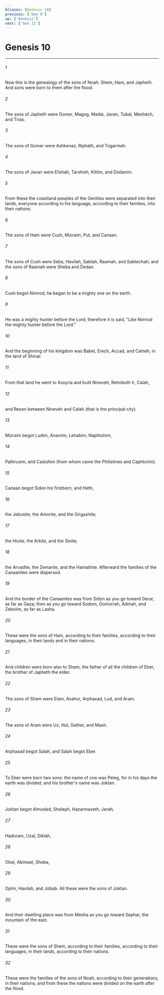```yaml
---
Aliases: [Genesis 10]
previous: ['Gen 9']
up: ['Genesis']
next: ['Gen 11']
---
```

# Genesis 10

***


###### 1 
Now this is the genealogy of the sons of Noah: Shem, Ham, and Japheth. And sons were born to them after the flood. 

###### 2 
The sons of Japheth were Gomer, Magog, Madai, Javan, Tubal, Meshech, and Tiras. 

###### 3 
The sons of Gomer were Ashkenaz, Riphath, and Togarmah. 

###### 4 
The sons of Javan were Elishah, Tarshish, Kittim, and Dodanim. 

###### 5 
From these the coastland peoples of the Gentiles were separated into their lands, everyone according to his language, according to their families, into their nations. 

###### 6 
The sons of Ham were Cush, Mizraim, Put, and Canaan. 

###### 7 
The sons of Cush were Seba, Havilah, Sabtah, Raamah, and Sabtechah; and the sons of Raamah were Sheba and Dedan. 

###### 8 
Cush begot Nimrod; he began to be a mighty one on the earth. 

###### 9 
He was a mighty hunter before the Lord; therefore it is said, "Like Nimrod the mighty hunter before the Lord." 

###### 10 
And the beginning of his kingdom was Babel, Erech, Accad, and Calneh, in the land of Shinar. 

###### 11 
From that land he went to Assyria and built Nineveh, Rehoboth Ir, Calah, 

###### 12 
and Resen between Nineveh and Calah (that is the principal city). 

###### 13 
Mizraim begot Ludim, Anamim, Lehabim, Naphtuhim, 

###### 14 
Pathrusim, and Casluhim (from whom came the Philistines and Caphtorim). 

###### 15 
Canaan begot Sidon his firstborn, and Heth; 

###### 16 
the Jebusite, the Amorite, and the Girgashite; 

###### 17 
the Hivite, the Arkite, and the Sinite; 

###### 18 
the Arvadite, the Zemarite, and the Hamathite. Afterward the families of the Canaanites were dispersed. 

###### 19 
And the border of the Canaanites was from Sidon as you go toward Gerar, as far as Gaza; then as you go toward Sodom, Gomorrah, Admah, and Zeboiim, as far as Lasha. 

###### 20 
These were the sons of Ham, according to their families, according to their languages, in their lands and in their nations. 

###### 21 
And children were born also to Shem, the father of all the children of Eber, the brother of Japheth the elder. 

###### 22 
The sons of Shem were Elam, Asshur, Arphaxad, Lud, and Aram. 

###### 23 
The sons of Aram were Uz, Hul, Gether, and Mash. 

###### 24 
Arphaxad begot Salah, and Salah begot Eber. 

###### 25 
To Eber were born two sons: the name of one was Peleg, for in his days the earth was divided; and his brother's name was Joktan. 

###### 26 
Joktan begot Almodad, Sheleph, Hazarmaveth, Jerah, 

###### 27 
Hadoram, Uzal, Diklah, 

###### 28 
Obal, Abimael, Sheba, 

###### 29 
Ophir, Havilah, and Jobab. All these were the sons of Joktan. 

###### 30 
And their dwelling place was from Mesha as you go toward Sephar, the mountain of the east. 

###### 31 
These were the sons of Shem, according to their families, according to their languages, in their lands, according to their nations. 

###### 32 
These were the families of the sons of Noah, according to their generations, in their nations; and from these the nations were divided on the earth after the flood.
